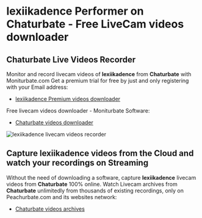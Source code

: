 # lexiikadence Performer on Chaturbate - Free LiveCam videos downloader

## Chaturbate Live Videos Recorder

Monitor and record livecam videos of **lexiikadence** from **Chaturbate** with Moniturbate.com
Get a premium trial for free by just and only registering with your Email address:
* [lexiikadence Premium videos downloader](https://moniturbate.com/request-demo-licence-key.html)

Free livecam videos downloader - Moniturbate Software:
* [Chaturbate videos downloader](https://moniturbate.com/moniturbate-download-software.html)

![lexiikadence livecam videos recorder](https://peachurnet.com/templates/moniturbate-software.png)


## Capture lexiikadence videos from the Cloud and watch your recordings on Streaming

Without the need of downloading a software, capture **lexiikadence** livecam videos from **Chaturbate** 100% online.
Watch Livecam archives from **Chaturbate** unlimitedly from thousands of existing recordings, only on Peachurbate.com and its websites network:
* [Chaturbate videos archives](https://peachurnet.com/)